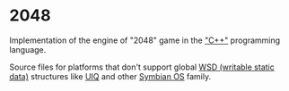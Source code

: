 2048
====

Implementation of the engine of "2048" game in the ["C++"](https://en.wikipedia.org/wiki/C%2B%2B) programming language.

Source files for platforms that don't support global [WSD (writable static data)](https://www.google.com/search?q=Symbian+Global+WSD) structures like [UIQ](https://en.wikipedia.org/wiki/UIQ) and other [Symbian OS](https://en.wikipedia.org/wiki/Symbian) family.
